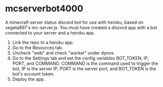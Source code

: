 # mcserverbot4000
A minecraft server status discord bot for use with heroku, based on vegeta897's mc-server.js.
You must have created a discord app with a bot connected to your server and a heroku app.
1. Link the repo to a heroku app.
2. Go to the Resources tab.
3. Uncheck "web" and check "worker" under dynos.
4. Go to the Settings tab and set the config variables BOT_TOKEN, IP, PORT, and COMMAND.
COMMAND is the command used to trigger the bot, IP is the server IP, 
PORT is the server port, and BOT_TOKEN is the bot's account token.
5. Deploy the app.
